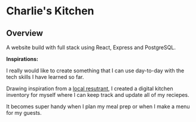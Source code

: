 # Charlie's Kitchen

## Overview
A website build with full stack using React, Express and PostgreSQL.


**Inspirations:** 

I really would like to create something that I can use day-to-day with the tech skills I have learned so far.

Drawing inspiration from a [local resutrant](https://deboterhal.nl/), I created a digital kitchen inventory for myself where I can keep track and update all of my reciepes.

It becomes super handy when I plan my meal prep or when I make a menu for my guests.

